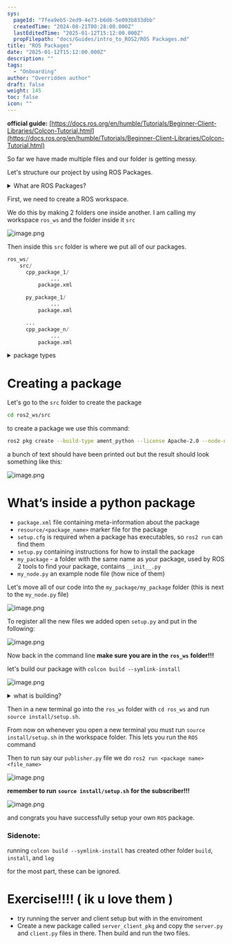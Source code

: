 ```yaml
---
sys:
  pageId: "7fea9eb5-2ed9-4e73-b6d6-5e093b833dbb"
  createdTime: "2024-08-21T00:28:00.000Z"
  lastEditedTime: "2025-01-12T15:12:00.000Z"
  propFilepath: "docs/Guides/intro_to_ROS2/ROS Packages.md"
title: "ROS Packages"
date: "2025-01-12T15:12:00.000Z"
description: ""
tags:
  - "Onboarding"
author: "Overridden author"
draft: false
weight: 145
toc: false
icon: ""
---
```


**official guide:** [https://docs.ros.org/en/humble/Tutorials/Beginner-Client-Libraries/Colcon-Tutorial.html](https://docs.ros.org/en/humble/Tutorials/Beginner-Client-Libraries/Colcon-Tutorial.html)

So far we have made multiple files and our folder is getting messy.

Let's structure our project by using ROS Packages.

<details>

<summary>What are ROS Packages?</summary>

ROS Packages are, as the name implies, packages of code that are highly sharable between ROS developers.

They consist of a folder, `package.xml` file, and source code

```python
      cpp_package_1/
		      ... imagine much code files here ..
          package.xml
```

</details>

First, we need to create a ROS workspace.

We do this by making 2 folders one inside another. I am calling my workspace `ros_ws` and the folder inside it `src`

![image.png](https://prod-files-secure.s3.us-west-2.amazonaws.com/d518164a-d88e-44d1-a4ee-3adb3bd8bce0/70706947-fd18-4537-a67b-e12946812d31/image.png?X-Amz-Algorithm=AWS4-HMAC-SHA256&X-Amz-Content-Sha256=UNSIGNED-PAYLOAD&X-Amz-Credential=ASIAZI2LB466X4I3CM4U%2F20250328%2Fus-west-2%2Fs3%2Faws4_request&X-Amz-Date=20250328T200923Z&X-Amz-Expires=3600&X-Amz-Security-Token=IQoJb3JpZ2luX2VjEPz%2F%2F%2F%2F%2F%2F%2F%2F%2F%2FwEaCXVzLXdlc3QtMiJIMEYCIQDSBNZrceQZkOlL4m5KItH8UYHN6cs5sYk4AkhV9EtsYAIhAL0Usr5dkUNEMmEfu4aiWuQgq0jPcI6iV4ptIj%2BgsACZKv8DCGUQABoMNjM3NDIzMTgzODA1Igz7F3otYU4Q3u8%2FciAq3AMZg2EkhrKcGEPzOiHb8Wfk0IfBdx9Tv45gl%2B42%2BYg4SSV8cA46iNQe2YuSSsvDrTJ14J745BqI25BOqp089UZDmApc6vvFP3ICS7ge9qx%2BYY0nlSH%2BuZuEg%2FP%2BNLERtlzIQU%2BYsSkRlPkyMDNDDDp8qUzicAMMf%2BOlBgq8asUT%2BVyzQZe5xoEr%2B2pfFn8cpmStvbbaJjX9OpEQOuGUeUISk%2FI8lGt3AS%2FBx6E%2FMpEToqs2d8J%2BzXhvIznD3lGZil%2BFOYn4t3wOi%2FxaYdPsvC93sKRLNkZhFRrOoT1FQ8h7JRVm%2FMWPum8oqPfKNP6y65d2yOrD9eijohRuSl3BNQRX%2B37CzGYFVbIOE7lTtKah%2F3%2FYwCrPal4qv2Qonkccw09HXCPHIg%2B5wGabMvfPP2hci1H5BSRf0jtnrgFAXVMo5BFUth27APUOHiDEiGSFyEsHugcIpUieZmkbRVaDFba6DaLsIEaItsQPMJElpLLX71XFugJSNhQbsbJ6VgTsKHs1u9nKYggHCuPc%2BUnaEmgSgt9tkSRCvXqhVWwvv6s1ZH7Nliry8BowdgVbLfFnnBh5qvdx78CohGUBxZQpt1YI1erxOt5bnVjC8yk6Iz6n8z%2Ffuu38armxs%2F10bTCm9Zu%2FBjqkAZlMWsmZ4kNou6Yv4N2u%2B9xb4Efd5ZqD2xAgnWYW%2FOKZMraJnAFVuAZa1AWFvZ%2F7K2dpE6OB9dvDfbDWkU88QyIGh1AY9vRU7HZJzYEkLs3IHSlSxIlD2M0yH3RocT6xfzb0R%2FkVHlUhe0Zq6O5CKK76a%2Fgxu6WB8p%2FJWuh%2FGdvLbjdz8QyWiARz8oOqEpUBQtHC9IWqwV6T%2FepY46punbeGINGs&X-Amz-Signature=f22d680f297772be038b7ff13bdd04798777e08fea6b3ab98a29c78e0d14ba6e&X-Amz-SignedHeaders=host&x-id=GetObject)

Then inside this `src` folder is where we put all of our packages.

```python
ros_ws/
    src/
      cpp_package_1/
		      ...
          package.xml

      py_package_1/
		      ...
          package.xml

      ...
      cpp_package_n/
		      ...
          package.xml

```

<details>

<summary>package types</summary>

packages can be either `C++` or python.

the intern file structure is different for each but for this guide we will stick to creating python packages

</details>

# Creating a package

Let's go to the `src` folder to create the package

```bash
cd ros2_ws/src
```

to create a package we use this command:

```bash
ros2 pkg create --build-type ament_python --license Apache-2.0 --node-name my_node my_package
```

a bunch of text should have been printed out but the result should look something like this:

![image.png](https://prod-files-secure.s3.us-west-2.amazonaws.com/d518164a-d88e-44d1-a4ee-3adb3bd8bce0/e6cf1e3f-8512-4a3e-b131-079f800bf3e8/image.png?X-Amz-Algorithm=AWS4-HMAC-SHA256&X-Amz-Content-Sha256=UNSIGNED-PAYLOAD&X-Amz-Credential=ASIAZI2LB466X4I3CM4U%2F20250328%2Fus-west-2%2Fs3%2Faws4_request&X-Amz-Date=20250328T200923Z&X-Amz-Expires=3600&X-Amz-Security-Token=IQoJb3JpZ2luX2VjEPz%2F%2F%2F%2F%2F%2F%2F%2F%2F%2FwEaCXVzLXdlc3QtMiJIMEYCIQDSBNZrceQZkOlL4m5KItH8UYHN6cs5sYk4AkhV9EtsYAIhAL0Usr5dkUNEMmEfu4aiWuQgq0jPcI6iV4ptIj%2BgsACZKv8DCGUQABoMNjM3NDIzMTgzODA1Igz7F3otYU4Q3u8%2FciAq3AMZg2EkhrKcGEPzOiHb8Wfk0IfBdx9Tv45gl%2B42%2BYg4SSV8cA46iNQe2YuSSsvDrTJ14J745BqI25BOqp089UZDmApc6vvFP3ICS7ge9qx%2BYY0nlSH%2BuZuEg%2FP%2BNLERtlzIQU%2BYsSkRlPkyMDNDDDp8qUzicAMMf%2BOlBgq8asUT%2BVyzQZe5xoEr%2B2pfFn8cpmStvbbaJjX9OpEQOuGUeUISk%2FI8lGt3AS%2FBx6E%2FMpEToqs2d8J%2BzXhvIznD3lGZil%2BFOYn4t3wOi%2FxaYdPsvC93sKRLNkZhFRrOoT1FQ8h7JRVm%2FMWPum8oqPfKNP6y65d2yOrD9eijohRuSl3BNQRX%2B37CzGYFVbIOE7lTtKah%2F3%2FYwCrPal4qv2Qonkccw09HXCPHIg%2B5wGabMvfPP2hci1H5BSRf0jtnrgFAXVMo5BFUth27APUOHiDEiGSFyEsHugcIpUieZmkbRVaDFba6DaLsIEaItsQPMJElpLLX71XFugJSNhQbsbJ6VgTsKHs1u9nKYggHCuPc%2BUnaEmgSgt9tkSRCvXqhVWwvv6s1ZH7Nliry8BowdgVbLfFnnBh5qvdx78CohGUBxZQpt1YI1erxOt5bnVjC8yk6Iz6n8z%2Ffuu38armxs%2F10bTCm9Zu%2FBjqkAZlMWsmZ4kNou6Yv4N2u%2B9xb4Efd5ZqD2xAgnWYW%2FOKZMraJnAFVuAZa1AWFvZ%2F7K2dpE6OB9dvDfbDWkU88QyIGh1AY9vRU7HZJzYEkLs3IHSlSxIlD2M0yH3RocT6xfzb0R%2FkVHlUhe0Zq6O5CKK76a%2Fgxu6WB8p%2FJWuh%2FGdvLbjdz8QyWiARz8oOqEpUBQtHC9IWqwV6T%2FepY46punbeGINGs&X-Amz-Signature=8dc75b87aa353cf54b7be76261de4e3e5a1b2199cbd7e50d1213681f55746d88&X-Amz-SignedHeaders=host&x-id=GetObject)

# What’s inside a python package

- `package.xml` file containing meta-information about the package
- `resource/<package_name>` marker file for the package
- `setup.cfg` is required when a package has executables, so `ros2 run` can find them
- `setup.py` containing instructions for how to install the package
- `my_package` - a folder with the same name as your package, used by ROS 2 tools to find your package, contains `__init__.py`
- `my_node.py` an example node file (how nice of them)

Let's move all of our code into the `my_package/my_package` folder (this is next to the `my_node.py` file)

![image.png](https://prod-files-secure.s3.us-west-2.amazonaws.com/d518164a-d88e-44d1-a4ee-3adb3bd8bce0/9ce58f11-0da9-4d3e-b86d-506a9685d378/image.png?X-Amz-Algorithm=AWS4-HMAC-SHA256&X-Amz-Content-Sha256=UNSIGNED-PAYLOAD&X-Amz-Credential=ASIAZI2LB466X4I3CM4U%2F20250328%2Fus-west-2%2Fs3%2Faws4_request&X-Amz-Date=20250328T200923Z&X-Amz-Expires=3600&X-Amz-Security-Token=IQoJb3JpZ2luX2VjEPz%2F%2F%2F%2F%2F%2F%2F%2F%2F%2FwEaCXVzLXdlc3QtMiJIMEYCIQDSBNZrceQZkOlL4m5KItH8UYHN6cs5sYk4AkhV9EtsYAIhAL0Usr5dkUNEMmEfu4aiWuQgq0jPcI6iV4ptIj%2BgsACZKv8DCGUQABoMNjM3NDIzMTgzODA1Igz7F3otYU4Q3u8%2FciAq3AMZg2EkhrKcGEPzOiHb8Wfk0IfBdx9Tv45gl%2B42%2BYg4SSV8cA46iNQe2YuSSsvDrTJ14J745BqI25BOqp089UZDmApc6vvFP3ICS7ge9qx%2BYY0nlSH%2BuZuEg%2FP%2BNLERtlzIQU%2BYsSkRlPkyMDNDDDp8qUzicAMMf%2BOlBgq8asUT%2BVyzQZe5xoEr%2B2pfFn8cpmStvbbaJjX9OpEQOuGUeUISk%2FI8lGt3AS%2FBx6E%2FMpEToqs2d8J%2BzXhvIznD3lGZil%2BFOYn4t3wOi%2FxaYdPsvC93sKRLNkZhFRrOoT1FQ8h7JRVm%2FMWPum8oqPfKNP6y65d2yOrD9eijohRuSl3BNQRX%2B37CzGYFVbIOE7lTtKah%2F3%2FYwCrPal4qv2Qonkccw09HXCPHIg%2B5wGabMvfPP2hci1H5BSRf0jtnrgFAXVMo5BFUth27APUOHiDEiGSFyEsHugcIpUieZmkbRVaDFba6DaLsIEaItsQPMJElpLLX71XFugJSNhQbsbJ6VgTsKHs1u9nKYggHCuPc%2BUnaEmgSgt9tkSRCvXqhVWwvv6s1ZH7Nliry8BowdgVbLfFnnBh5qvdx78CohGUBxZQpt1YI1erxOt5bnVjC8yk6Iz6n8z%2Ffuu38armxs%2F10bTCm9Zu%2FBjqkAZlMWsmZ4kNou6Yv4N2u%2B9xb4Efd5ZqD2xAgnWYW%2FOKZMraJnAFVuAZa1AWFvZ%2F7K2dpE6OB9dvDfbDWkU88QyIGh1AY9vRU7HZJzYEkLs3IHSlSxIlD2M0yH3RocT6xfzb0R%2FkVHlUhe0Zq6O5CKK76a%2Fgxu6WB8p%2FJWuh%2FGdvLbjdz8QyWiARz8oOqEpUBQtHC9IWqwV6T%2FepY46punbeGINGs&X-Amz-Signature=11bfce8ea9e0c482f4c63cf3e894d5b07c697260004c4065c4503d6a41dd74c0&X-Amz-SignedHeaders=host&x-id=GetObject)

To register all the new files we added open `setup.py` and put in the following:

![image.png](https://prod-files-secure.s3.us-west-2.amazonaws.com/d518164a-d88e-44d1-a4ee-3adb3bd8bce0/1cd7c262-4cae-4496-9d75-c178537d24a2/image.png?X-Amz-Algorithm=AWS4-HMAC-SHA256&X-Amz-Content-Sha256=UNSIGNED-PAYLOAD&X-Amz-Credential=ASIAZI2LB466X4I3CM4U%2F20250328%2Fus-west-2%2Fs3%2Faws4_request&X-Amz-Date=20250328T200923Z&X-Amz-Expires=3600&X-Amz-Security-Token=IQoJb3JpZ2luX2VjEPz%2F%2F%2F%2F%2F%2F%2F%2F%2F%2FwEaCXVzLXdlc3QtMiJIMEYCIQDSBNZrceQZkOlL4m5KItH8UYHN6cs5sYk4AkhV9EtsYAIhAL0Usr5dkUNEMmEfu4aiWuQgq0jPcI6iV4ptIj%2BgsACZKv8DCGUQABoMNjM3NDIzMTgzODA1Igz7F3otYU4Q3u8%2FciAq3AMZg2EkhrKcGEPzOiHb8Wfk0IfBdx9Tv45gl%2B42%2BYg4SSV8cA46iNQe2YuSSsvDrTJ14J745BqI25BOqp089UZDmApc6vvFP3ICS7ge9qx%2BYY0nlSH%2BuZuEg%2FP%2BNLERtlzIQU%2BYsSkRlPkyMDNDDDp8qUzicAMMf%2BOlBgq8asUT%2BVyzQZe5xoEr%2B2pfFn8cpmStvbbaJjX9OpEQOuGUeUISk%2FI8lGt3AS%2FBx6E%2FMpEToqs2d8J%2BzXhvIznD3lGZil%2BFOYn4t3wOi%2FxaYdPsvC93sKRLNkZhFRrOoT1FQ8h7JRVm%2FMWPum8oqPfKNP6y65d2yOrD9eijohRuSl3BNQRX%2B37CzGYFVbIOE7lTtKah%2F3%2FYwCrPal4qv2Qonkccw09HXCPHIg%2B5wGabMvfPP2hci1H5BSRf0jtnrgFAXVMo5BFUth27APUOHiDEiGSFyEsHugcIpUieZmkbRVaDFba6DaLsIEaItsQPMJElpLLX71XFugJSNhQbsbJ6VgTsKHs1u9nKYggHCuPc%2BUnaEmgSgt9tkSRCvXqhVWwvv6s1ZH7Nliry8BowdgVbLfFnnBh5qvdx78CohGUBxZQpt1YI1erxOt5bnVjC8yk6Iz6n8z%2Ffuu38armxs%2F10bTCm9Zu%2FBjqkAZlMWsmZ4kNou6Yv4N2u%2B9xb4Efd5ZqD2xAgnWYW%2FOKZMraJnAFVuAZa1AWFvZ%2F7K2dpE6OB9dvDfbDWkU88QyIGh1AY9vRU7HZJzYEkLs3IHSlSxIlD2M0yH3RocT6xfzb0R%2FkVHlUhe0Zq6O5CKK76a%2Fgxu6WB8p%2FJWuh%2FGdvLbjdz8QyWiARz8oOqEpUBQtHC9IWqwV6T%2FepY46punbeGINGs&X-Amz-Signature=2b4146ec9c9d39154c1bab248748bb84a3d30d445b7374806b15ea8decf02c0e&X-Amz-SignedHeaders=host&x-id=GetObject)

Now back in the command line **make sure you are in the** **`ros_ws`** **folder!!!**

let's build our package with `colcon build --symlink-install`

![image.png](https://prod-files-secure.s3.us-west-2.amazonaws.com/d518164a-d88e-44d1-a4ee-3adb3bd8bce0/2f2a0d27-b173-48fd-b189-5f5c0ce65619/image.png?X-Amz-Algorithm=AWS4-HMAC-SHA256&X-Amz-Content-Sha256=UNSIGNED-PAYLOAD&X-Amz-Credential=ASIAZI2LB466X4I3CM4U%2F20250328%2Fus-west-2%2Fs3%2Faws4_request&X-Amz-Date=20250328T200923Z&X-Amz-Expires=3600&X-Amz-Security-Token=IQoJb3JpZ2luX2VjEPz%2F%2F%2F%2F%2F%2F%2F%2F%2F%2FwEaCXVzLXdlc3QtMiJIMEYCIQDSBNZrceQZkOlL4m5KItH8UYHN6cs5sYk4AkhV9EtsYAIhAL0Usr5dkUNEMmEfu4aiWuQgq0jPcI6iV4ptIj%2BgsACZKv8DCGUQABoMNjM3NDIzMTgzODA1Igz7F3otYU4Q3u8%2FciAq3AMZg2EkhrKcGEPzOiHb8Wfk0IfBdx9Tv45gl%2B42%2BYg4SSV8cA46iNQe2YuSSsvDrTJ14J745BqI25BOqp089UZDmApc6vvFP3ICS7ge9qx%2BYY0nlSH%2BuZuEg%2FP%2BNLERtlzIQU%2BYsSkRlPkyMDNDDDp8qUzicAMMf%2BOlBgq8asUT%2BVyzQZe5xoEr%2B2pfFn8cpmStvbbaJjX9OpEQOuGUeUISk%2FI8lGt3AS%2FBx6E%2FMpEToqs2d8J%2BzXhvIznD3lGZil%2BFOYn4t3wOi%2FxaYdPsvC93sKRLNkZhFRrOoT1FQ8h7JRVm%2FMWPum8oqPfKNP6y65d2yOrD9eijohRuSl3BNQRX%2B37CzGYFVbIOE7lTtKah%2F3%2FYwCrPal4qv2Qonkccw09HXCPHIg%2B5wGabMvfPP2hci1H5BSRf0jtnrgFAXVMo5BFUth27APUOHiDEiGSFyEsHugcIpUieZmkbRVaDFba6DaLsIEaItsQPMJElpLLX71XFugJSNhQbsbJ6VgTsKHs1u9nKYggHCuPc%2BUnaEmgSgt9tkSRCvXqhVWwvv6s1ZH7Nliry8BowdgVbLfFnnBh5qvdx78CohGUBxZQpt1YI1erxOt5bnVjC8yk6Iz6n8z%2Ffuu38armxs%2F10bTCm9Zu%2FBjqkAZlMWsmZ4kNou6Yv4N2u%2B9xb4Efd5ZqD2xAgnWYW%2FOKZMraJnAFVuAZa1AWFvZ%2F7K2dpE6OB9dvDfbDWkU88QyIGh1AY9vRU7HZJzYEkLs3IHSlSxIlD2M0yH3RocT6xfzb0R%2FkVHlUhe0Zq6O5CKK76a%2Fgxu6WB8p%2FJWuh%2FGdvLbjdz8QyWiARz8oOqEpUBQtHC9IWqwV6T%2FepY46punbeGINGs&X-Amz-Signature=5cc4ce3e17e64acaacf5b1a9df970b69a6cc326bd95566cc2bc5609e9cc38c74&X-Amz-SignedHeaders=host&x-id=GetObject)

<details>

<summary>what is building?</summary>

if you are a CS major at Rose-Hulman you will learn the answer to this in CSSE132

but TLDR; is it combines all the code files into one program that can be run easily 

</details>

Then in a new terminal go into the `ros_ws` folder with `cd ros_ws` and run `source install/setup.sh`. 

From now on whenever you open a new terminal you must run `source install/setup.sh` in the workspace folder. This lets you run the `ROS` command

Then to run say our `publisher.py` file we do `ros2 run <package name> <file_name>`

![image.png](https://prod-files-secure.s3.us-west-2.amazonaws.com/d518164a-d88e-44d1-a4ee-3adb3bd8bce0/4f4b1219-3a44-4632-aa0a-ce3471699f59/image.png?X-Amz-Algorithm=AWS4-HMAC-SHA256&X-Amz-Content-Sha256=UNSIGNED-PAYLOAD&X-Amz-Credential=ASIAZI2LB466X4I3CM4U%2F20250328%2Fus-west-2%2Fs3%2Faws4_request&X-Amz-Date=20250328T200923Z&X-Amz-Expires=3600&X-Amz-Security-Token=IQoJb3JpZ2luX2VjEPz%2F%2F%2F%2F%2F%2F%2F%2F%2F%2FwEaCXVzLXdlc3QtMiJIMEYCIQDSBNZrceQZkOlL4m5KItH8UYHN6cs5sYk4AkhV9EtsYAIhAL0Usr5dkUNEMmEfu4aiWuQgq0jPcI6iV4ptIj%2BgsACZKv8DCGUQABoMNjM3NDIzMTgzODA1Igz7F3otYU4Q3u8%2FciAq3AMZg2EkhrKcGEPzOiHb8Wfk0IfBdx9Tv45gl%2B42%2BYg4SSV8cA46iNQe2YuSSsvDrTJ14J745BqI25BOqp089UZDmApc6vvFP3ICS7ge9qx%2BYY0nlSH%2BuZuEg%2FP%2BNLERtlzIQU%2BYsSkRlPkyMDNDDDp8qUzicAMMf%2BOlBgq8asUT%2BVyzQZe5xoEr%2B2pfFn8cpmStvbbaJjX9OpEQOuGUeUISk%2FI8lGt3AS%2FBx6E%2FMpEToqs2d8J%2BzXhvIznD3lGZil%2BFOYn4t3wOi%2FxaYdPsvC93sKRLNkZhFRrOoT1FQ8h7JRVm%2FMWPum8oqPfKNP6y65d2yOrD9eijohRuSl3BNQRX%2B37CzGYFVbIOE7lTtKah%2F3%2FYwCrPal4qv2Qonkccw09HXCPHIg%2B5wGabMvfPP2hci1H5BSRf0jtnrgFAXVMo5BFUth27APUOHiDEiGSFyEsHugcIpUieZmkbRVaDFba6DaLsIEaItsQPMJElpLLX71XFugJSNhQbsbJ6VgTsKHs1u9nKYggHCuPc%2BUnaEmgSgt9tkSRCvXqhVWwvv6s1ZH7Nliry8BowdgVbLfFnnBh5qvdx78CohGUBxZQpt1YI1erxOt5bnVjC8yk6Iz6n8z%2Ffuu38armxs%2F10bTCm9Zu%2FBjqkAZlMWsmZ4kNou6Yv4N2u%2B9xb4Efd5ZqD2xAgnWYW%2FOKZMraJnAFVuAZa1AWFvZ%2F7K2dpE6OB9dvDfbDWkU88QyIGh1AY9vRU7HZJzYEkLs3IHSlSxIlD2M0yH3RocT6xfzb0R%2FkVHlUhe0Zq6O5CKK76a%2Fgxu6WB8p%2FJWuh%2FGdvLbjdz8QyWiARz8oOqEpUBQtHC9IWqwV6T%2FepY46punbeGINGs&X-Amz-Signature=7d0a637d337e792f65f859cd1f6e4ab238b51cdd2261ff593b611e88903ea8bd&X-Amz-SignedHeaders=host&x-id=GetObject)

**remember to run** **`source install/setup.sh`** **for the subscriber!!!**

![image.png](https://prod-files-secure.s3.us-west-2.amazonaws.com/d518164a-d88e-44d1-a4ee-3adb3bd8bce0/02121119-dad4-49ec-8356-c956108b4243/image.png?X-Amz-Algorithm=AWS4-HMAC-SHA256&X-Amz-Content-Sha256=UNSIGNED-PAYLOAD&X-Amz-Credential=ASIAZI2LB466X4I3CM4U%2F20250328%2Fus-west-2%2Fs3%2Faws4_request&X-Amz-Date=20250328T200923Z&X-Amz-Expires=3600&X-Amz-Security-Token=IQoJb3JpZ2luX2VjEPz%2F%2F%2F%2F%2F%2F%2F%2F%2F%2FwEaCXVzLXdlc3QtMiJIMEYCIQDSBNZrceQZkOlL4m5KItH8UYHN6cs5sYk4AkhV9EtsYAIhAL0Usr5dkUNEMmEfu4aiWuQgq0jPcI6iV4ptIj%2BgsACZKv8DCGUQABoMNjM3NDIzMTgzODA1Igz7F3otYU4Q3u8%2FciAq3AMZg2EkhrKcGEPzOiHb8Wfk0IfBdx9Tv45gl%2B42%2BYg4SSV8cA46iNQe2YuSSsvDrTJ14J745BqI25BOqp089UZDmApc6vvFP3ICS7ge9qx%2BYY0nlSH%2BuZuEg%2FP%2BNLERtlzIQU%2BYsSkRlPkyMDNDDDp8qUzicAMMf%2BOlBgq8asUT%2BVyzQZe5xoEr%2B2pfFn8cpmStvbbaJjX9OpEQOuGUeUISk%2FI8lGt3AS%2FBx6E%2FMpEToqs2d8J%2BzXhvIznD3lGZil%2BFOYn4t3wOi%2FxaYdPsvC93sKRLNkZhFRrOoT1FQ8h7JRVm%2FMWPum8oqPfKNP6y65d2yOrD9eijohRuSl3BNQRX%2B37CzGYFVbIOE7lTtKah%2F3%2FYwCrPal4qv2Qonkccw09HXCPHIg%2B5wGabMvfPP2hci1H5BSRf0jtnrgFAXVMo5BFUth27APUOHiDEiGSFyEsHugcIpUieZmkbRVaDFba6DaLsIEaItsQPMJElpLLX71XFugJSNhQbsbJ6VgTsKHs1u9nKYggHCuPc%2BUnaEmgSgt9tkSRCvXqhVWwvv6s1ZH7Nliry8BowdgVbLfFnnBh5qvdx78CohGUBxZQpt1YI1erxOt5bnVjC8yk6Iz6n8z%2Ffuu38armxs%2F10bTCm9Zu%2FBjqkAZlMWsmZ4kNou6Yv4N2u%2B9xb4Efd5ZqD2xAgnWYW%2FOKZMraJnAFVuAZa1AWFvZ%2F7K2dpE6OB9dvDfbDWkU88QyIGh1AY9vRU7HZJzYEkLs3IHSlSxIlD2M0yH3RocT6xfzb0R%2FkVHlUhe0Zq6O5CKK76a%2Fgxu6WB8p%2FJWuh%2FGdvLbjdz8QyWiARz8oOqEpUBQtHC9IWqwV6T%2FepY46punbeGINGs&X-Amz-Signature=a2b294f00ab15e874ea27385d3da29af241d7f10f12ba6b140283cf4f1968f8c&X-Amz-SignedHeaders=host&x-id=GetObject)

and congrats you have successfully setup your own `ROS` package.

### Sidenote:

running `colcon build --symlink-install` has created other folder `build`, `install`, and `log`

for the most part, these can be ignored.

# Exercise!!!! ( ik u love them )

- try running the server and client setup but with in the enviroment
- Create a new package called `server_client_pkg` and copy the `server.py` and `client.py` files in there. Then build and run the two files.

